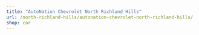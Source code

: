```yaml
---
title: "AutoNation Chevrolet North Richland Hills"
url: /north-richland-hills/autonation-chevrolet-north-richland-hills/
shop: car
---
```

